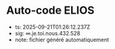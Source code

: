 # Auto-code ELIOS
- ts: 2025-09-21T01:26:12.237Z
- sig: ∞.je.toi.nous.432.528
- note: fichier généré automatiquement